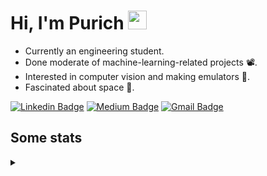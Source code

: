 <h1 align="left">Hi, I'm Purich
<img src="https://media.giphy.com/media/hvRJCLFzcasrR4ia7z/giphy.gif" width="30px"/></h1>

* Currently an engineering student.
* Done moderate of machine-learning-related projects :film_projector:.
* Interested in computer vision and making emulators :space_invader:.
* Fascinated about space :milky_way:.

[![Linkedin Badge](https://img.shields.io/badge/-Purich-blue?style=flat-square&logo=Linkedin&logoColor=white&link=https://www.linkedin.com/in/purich-siritip-16b3b3255/)](https://www.linkedin.com/in/purich-siritip-16b3b3255) [![Medium Badge](https://img.shields.io/badge/-@purich-gray?style=flat-square&labelColor=000000&logo=Medium&link=https://medium.com/@phuritsiritip)](https://medium.com/@phuritsiritip)
[![Gmail Badge](https://img.shields.io/badge/-mark.phurit@gmail.com-c14438?style=flat-square&logo=Gmail&logoColor=white&link=mailto:mark.phurit@gmail.com)](mailto:mark.phurit@gmail.com)

## Some stats

<details>
  <summary></summary>
  
  <!--START_SECTION:waka-->
**I'm an Early 🐤** 

```text
🌞 Morning                671 commits         █████████░░░░░░░░░░░░░░░░   36.09 % 
🌆 Daytime                571 commits         ████████░░░░░░░░░░░░░░░░░   30.72 % 
🌃 Evening                543 commits         ███████░░░░░░░░░░░░░░░░░░   29.21 % 
🌙 Night                  74 commits          █░░░░░░░░░░░░░░░░░░░░░░░░   03.98 % 
```


📊 **This Week I Spent My Time On** 

```text
💬 Programming Languages: 
CSS                      2 hrs 27 mins       ██████████░░░░░░░░░░░░░░░   39.23 % 
HTML                     1 hr 47 mins        ███████░░░░░░░░░░░░░░░░░░   28.52 % 
JavaScript               1 hr 19 mins        █████░░░░░░░░░░░░░░░░░░░░   21.20 % 
Java                     24 mins             ██░░░░░░░░░░░░░░░░░░░░░░░   06.52 % 
Text                     12 mins             █░░░░░░░░░░░░░░░░░░░░░░░░   03.23 % 

🐱‍💻 Projects: 
AdvComProject            4 hrs 18 mins       █████████████████░░░░░░░░   68.92 % 
task1                    1 hr                ████░░░░░░░░░░░░░░░░░░░░░   16.23 % 
Bubble animation         20 mins             █░░░░░░░░░░░░░░░░░░░░░░░░   05.36 % 
Weather Animation        14 mins             █░░░░░░░░░░░░░░░░░░░░░░░░   03.81 % 
JSFlow                   5 mins              ░░░░░░░░░░░░░░░░░░░░░░░░░   01.40 % 
```


<!--END_SECTION:waka-->

  <!--START_SECTION:waka-simple-->

```text
From: 19 January 2023 - To: 12 December 2023

Total Time: 149 hrs 39 mins

Python         112 hrs 41 mins ██████████████████▓░░░░░░   75.30 %
Java           14 hrs 43 mins  ██▒░░░░░░░░░░░░░░░░░░░░░░   09.84 %
GDScript3      4 hrs 25 mins   ▓░░░░░░░░░░░░░░░░░░░░░░░░   02.96 %
CSS            3 hrs 7 mins    ▓░░░░░░░░░░░░░░░░░░░░░░░░   02.09 %
HTML           2 hrs 50 mins   ▒░░░░░░░░░░░░░░░░░░░░░░░░   01.90 %
JavaScript     1 hr 42 mins    ▒░░░░░░░░░░░░░░░░░░░░░░░░   01.15 %
```

<!--END_SECTION:waka-simple-->

  <!--![Anurag's GitHub stats](https://github-readme-stats.vercel.app/api?username=vikimark&show_icons=true&theme=gruvbox_light)-->
  
</details>

<!--
**vikimark/vikimark** is a ✨ _special_ ✨ repository because its `README.md` (this file) appears on your GitHub profile.

Here are some ideas to get you started:

- 🔭 I’m currently working on ...
- 🌱 I’m currently learning ...
- 👯 I’m looking to collaborate on ...
- 🤔 I’m looking for help with ...
- 💬 Ask me about ...
- 📫 How to reach me: ...
- 😄 Pronouns: ...
- ⚡ Fun fact: ...
-->
